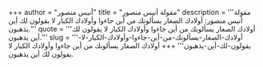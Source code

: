 +++
author = "أنيس منصور"
title = "مقولة أنيس منصور"
description = '''مقولة أنيس منصور: أولادك الصغار يسألونك من أين جاءوا وأولادك الكبار لا يقولون لك أين يذهبون.'''
quote = '''أولادك الصغار يسألونك من أين جاءوا وأولادك الكبار لا يقولون لك أين يذهبون.'''
slug = '''أولادك-الصغار-يسألونك-من-أين-جاءوا-وأولادك-الكبار-لا-يقولون-لك-أين-يذهبون'''
+++
أولادك الصغار يسألونك من أين جاءوا وأولادك الكبار لا يقولون لك أين يذهبون.
